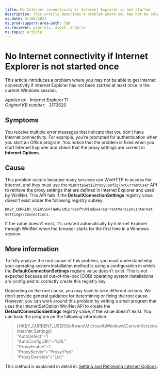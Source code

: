 ```yaml
---
title: No Internet connectivity if Internet Explorer is not started
description: This article describes a problem where you may not be able to get Internet connectivity if Internet Explorer has not been started at least once in the current Windows session.
ms.date: 01/04/2021
ms.prod-support-area-path: TBD
ms.reviewer: pierrelc, aloot, andyriv
ms.topic: article
---
```

# No Internet connectivity if Internet Explorer is not started once

This article introduces a problem where you may not be able to get Internet connectivity if Internet Explorer has not been started at least once in the current Windows session.

_Applies to:_ &nbsp; Internet Explorer 11  
_Original KB number:_ &nbsp; 3173620

## Symptoms

You receive multiple error messages that indicate that you don't have Internet connectivity. For example, you're prompted for authentication when you start an Office program. You notice that the problem is fixed when you start Internet Explorer and check that the proxy settings are correct in **Internet Options**.

## Cause

This problem occurs because many services use WinHTTP to access the Internet, and they must use the `WinHttpGetIEProxyConfigForCurrentUser` API to retrieve the proxy settings that are defined in Internet Explorer and used by WinINet. This API fails if the **DefaultConnectionSettings** registry value doesn't exist under the following registry subkey:

`HKEY_CURRENT_USER\SOFTWARE\Microsoft\Windows\CurrentVersion\Internet Settings\Connections`.

If the value doesn't exist, it's created automatically by Internet Explorer through WinINet when the browser starts for the first time in a Windows session.

## More information

To fully analyze the root cause of this problem, you must understand why your operating system installation method is using a configuration in which the **DefaultConnectionSettings** registry value doesn't exist. This is not expected because all out-of-the-box (OOB) operating system installations are configured to correctly create this registry key.

Depending on the root cause, you may have to take different actions. We don't provide general guidance for determining or fixing the root cause. However, you can work around this problem by writing a small program that uses the InternetSetOption WinINet API to create the **DefaultConnectionSettings** registry value, if the value doesn't exist. You can base the program on the following information:

> [HKEY_CURRENT_USER\Software\Microsoft\Windows\CurrentVersion\Internet Settings]  
"AutoDetect"=1  
"AutoConfigURL"="URL"  
"ProxyEnable"=1  
"ProxyServer"="Proxy:Port"  
"ProxyOverride"="List"  

This method is explained in detail in: [Setting and Retrieving Internet Options](/windows/win32/wininet/setting-and-retrieving-internet-options).
